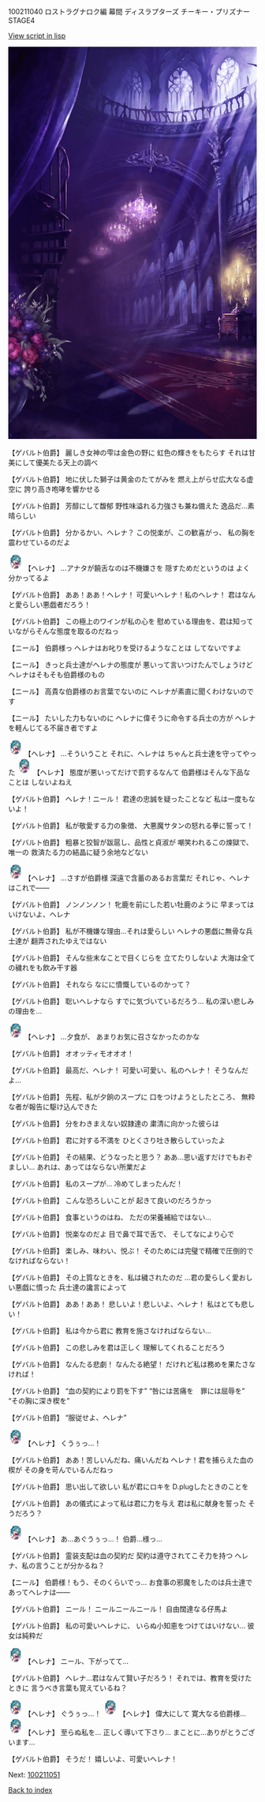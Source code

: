 100211040 ロストラグナロク編 幕間 ディスラプターズ  チーキー・プリズナー STAGE4

[View script in lisp](../scripts/100211040.txt)

![300_devil_room.png](../images/backgrounds/300_devil_room.png)

【ゲバルト伯爵】
麗しき女神の雫は金色の野に
虹色の輝きをもたらす
それは甘美にして優美たる天上の調べ

【ゲバルト伯爵】
地に伏した獅子は黄金のたてがみを
燃え上がらせ広大なる虚空に
誇り高き咆哮を響かせる

【ゲバルト伯爵】
芳醇にして馥郁
野性味溢れる力強さも兼ね備えた
逸品だ…素晴らしい

【ゲバルト伯爵】
分かるかい、ヘレナ？
この悦楽が、この歓喜がっ、
私の胸を震わせているのだよ

<img src="../images/units/3302811.png" alt="3302811.png" height="34"/>
【ヘレナ】
…アナタが饒舌なのは不機嫌さを
隠すためだというのは
よく分かってるよ

【ゲバルト伯爵】
ああ！ああ！ヘレナ！
可愛いヘレナ！私のヘレナ！
君はなんと愛らしい悪戯者だろう！

【ゲバルト伯爵】
この極上のワインが私の心を
慰めている理由を、君は知って
いながらそんな態度を取るのだねっ

【ニール】
伯爵様っ
ヘレナはお叱りを受けるようなことは
してないですよ

【ニール】
きっと兵士達がヘレナの態度が
悪いって言いつけたんでしょうけど
ヘレナはそもそも伯爵様のもの

【ニール】
高貴な伯爵様のお言葉でないのに
ヘレナが素直に聞くわけないのです

【ニール】
たいした力もないのに
ヘレナに偉そうに命令する兵士の方が
ヘレナを軽んじてる不届き者ですよ

<img src="../images/units/3302811.png" alt="3302811.png" height="34"/>
【ヘレナ】
…そういうこと
それに、ヘレナは
ちゃんと兵士達を守ってやった

<img src="../images/units/3302811.png" alt="3302811.png" height="34"/>
【ヘレナ】
態度が悪いってだけで罰するなんて
伯爵様はそんな下品なことは
しないよねえ

【ゲバルト伯爵】
ヘレナ！ニール！
君達の忠誠を疑ったことなど
私は一度もないよ！

【ゲバルト伯爵】
私が敬愛する力の象徴、
大悪魔サタンの怒れる拳に誓って！

【ゲバルト伯爵】
粗暴と狡智が跋扈し、品性と貞淑が
嘲笑われるこの煉獄で、唯一の
救済たる力の結晶に疑う余地などない

<img src="../images/units/3302811.png" alt="3302811.png" height="34"/>
【ヘレナ】
…さすが伯爵様
深遠で含蓄のあるお言葉だ
それじゃ、ヘレナはこれで――

【ゲバルト伯爵】
ノンノンノン！
牝鹿を前にした若い牡鹿のように
早まってはいけないよ、ヘレナ

【ゲバルト伯爵】
私が不機嫌な理由…それは愛らしい
ヘレナの悪戯に無骨な兵士達が
翻弄されたゆえではない

【ゲバルト伯爵】
そんな些末なことで目くじらを
立てたりしないよ
大海は全ての穢れをも飲み干す器

【ゲバルト伯爵】
それなら
なにに憤慨しているのかって？

【ゲバルト伯爵】
聡いヘレナなら
すでに気づいているだろう…
私の深い悲しみの理由を…

<img src="../images/units/3302811.png" alt="3302811.png" height="34"/>
【ヘレナ】
…夕食が、
あまりお気に召さなかったのかな

【ゲバルト伯爵】
オオッティモオオオ！

【ゲバルト伯爵】
最高だ、ヘレナ！
可愛い可愛い、私のヘレナ！
そうなんだよ…

【ゲバルト伯爵】
先程、私が夕餉のスープに
口をつけようとしたところ、
無粋な者が報告に駆け込んできた

【ゲバルト伯爵】
分をわきまえない奴隷達の
粛清に向かった彼らは

【ゲバルト伯爵】
君に対する不満を
ひとくさり吐き散らしていったよ

【ゲバルト伯爵】
その結果、どうなったと思う？
ああ…思い返すだけでもおぞましい…
あれは、あってはならない所業だよ

【ゲバルト伯爵】
私のスープが…
冷めてしまったんだ！

【ゲバルト伯爵】
こんな恐ろしいことが
起きて良いのだろうかっ

【ゲバルト伯爵】
食事というのはね、
ただの栄養補給ではない…

【ゲバルト伯爵】
悦楽なのだよ
目で鼻で耳で舌で、
そしてなにより心で

【ゲバルト伯爵】
楽しみ、味わい、悦ぶ！
そのためには完璧で精確で圧倒的で
なければならない！

【ゲバルト伯爵】
その上質なときを、私は穢されたのだ
…君の愛らしく愛おしい悪戯に憤った
兵士達の讒言によって

【ゲバルト伯爵】
ああ！ああ！
悲しいよ！悲しいよ、ヘレナ！
私はとても悲しい！

【ゲバルト伯爵】
私は今から君に
教育を施さなければならない…

【ゲバルト伯爵】
この悲しみを君は正しく
理解してくれることだろう

【ゲバルト伯爵】
なんたる悲劇！
なんたる絶望！
だけれど私は務めを果たさなければ！

【ゲバルト伯爵】
“血の契約により罰を下す”
“咎には苦痛を　罪には屈辱を”
“その胸に深き楔を”

【ゲバルト伯爵】
“服従せよ、ヘレナ”

<img src="../images/units/3302811.png" alt="3302811.png" height="34"/>
【ヘレナ】
くうぅっ…！

【ゲバルト伯爵】
ああ！苦しいんだね、痛いんだね
ヘレナ！君を捕らえた血の楔が
その身を苛んでいるんだねっ

【ゲバルト伯爵】
思い出して欲しい
私が君にロキを
D.plugしたときのことを

【ゲバルト伯爵】
あの儀式によって私は君に力を与え
君は私に献身を誓った
そうだろう？

<img src="../images/units/3302811.png" alt="3302811.png" height="34"/>
【ヘレナ】
あ…あぐうぅっ…！
伯爵…様っ…

【ゲバルト伯爵】
霊装支配は血の契約だ
契約は遵守されてこそ力を持つ
ヘレナ、私の言うことが分かるね？

【ニール】
伯爵様！もう、そのくらいでっ…
お食事の邪魔をしたのは兵士達で
あってヘレナは――

【ゲバルト伯爵】
ニール！
ニールニールニール！
自由闊達なる仔馬よ

【ゲバルト伯爵】
私の可愛いヘレナに、
いらぬ小知恵をつけてはいけない…
彼女は純粋だ

<img src="../images/units/3302811.png" alt="3302811.png" height="34"/>
【ヘレナ】
ニール、下がってて…

【ゲバルト伯爵】
ヘレナ…君はなんて賢い子だろう！
それでは、教育を受けたときに
言うべき言葉も覚えているね？

<img src="../images/units/3302811.png" alt="3302811.png" height="34"/>
【ヘレナ】
ぐうぅっ…！

<img src="../images/units/3302811.png" alt="3302811.png" height="34"/>
【ヘレナ】
偉大にして
寛大なる伯爵様…

<img src="../images/units/3302811.png" alt="3302811.png" height="34"/>
【ヘレナ】
至らぬ私を…
正しく導いて下さり…
まことに…ありがとうございます…

【ゲバルト伯爵】
そうだ！
嬉しいよ、可愛いヘレナ！

Next: [100211051](100211051.md)

[Back to index](index.md)
